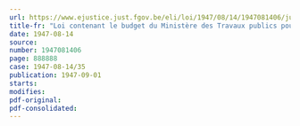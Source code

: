 ```yaml
---
url: https://www.ejustice.just.fgov.be/eli/loi/1947/08/14/1947081406/justel
title-fr: "Loi contenant le budget du Ministère des Travaux publics pour l'exercice 1947"
date: 1947-08-14
source:
number: 1947081406
page: 888888
case: 1947-08-14/35
publication: 1947-09-01
starts:
modifies:
pdf-original:
pdf-consolidated:
---
```



